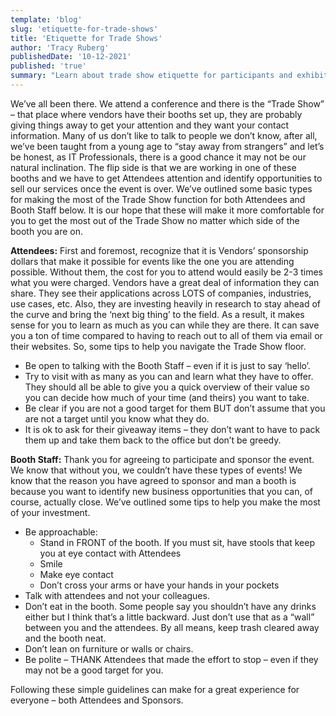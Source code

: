 ```yaml
---
template: 'blog'
slug: 'etiquette-for-trade-shows'
title: 'Etiquette for Trade Shows'
author: 'Tracy Ruberg'
publishedDate: '10-12-2021'
published: 'true'
summary: "Learn about trade show etiquette for participants and exhibitors"
---
```


We’ve all been there.  We attend a conference and there is the “Trade Show” – that place where vendors have their booths set up, they are probably giving things away to get your attention and they want your contact information.  Many of us don’t like to talk to people we don’t know, after all, we’ve been taught from a young age to “stay away from strangers” and let’s be honest, as IT Professionals, there is a good chance it may not be our natural inclination.  The flip side is that we are working in one of these booths and we have to get Attendees attention and identify opportunities to sell our services once the event is over.   We’ve outlined some basic types for making the most of the Trade Show function for both Attendees and Booth Staff below.  It is our hope that these will make it more comfortable for you to get the most out of the Trade Show no matter which side of the booth you are on.  

**Attendees:** 
First and foremost, recognize that it is Vendors’ sponsorship dollars that make it possible for events like the one you are attending possible.  Without them, the cost for you to attend would easily be 2-3 times what you were charged.  Vendors have a great deal of information they can share.  They see their applications across LOTS of companies, industries, use cases, etc.  Also, they are investing heavily in research to stay ahead of the curve and bring the ‘next big thing’ to the field.  As a result, it makes sense for you to learn as much as you can while they are there.  It can save you a ton of time compared to having to reach out to all of them via email or their websites.  So, some tips to help you navigate the Trade Show floor. 

- Be open to talking with the Booth Staff – even if it is just to say ‘hello’. 
- Try to visit with as many as you can and learn what they have to offer.  They should all be able to give you a quick overview of their value so you can decide how much of your time (and theirs) you want to take. 
- Be clear if you are not a good target for them BUT don’t assume that you are not a target until you know what they do. 
- It is ok to ask for their giveaway items – they don’t want to have to pack them up and take them back to the office but don’t be greedy. 


**Booth Staff:**
Thank you for agreeing to participate and sponsor the event.  We know that without you, we couldn’t have these types of events!  We know that the reason you have agreed to sponsor and man a booth is because you want to identify new business opportunities that you can, of course, actually close.  We’ve outlined some tips to help you make the most of your investment. 
- Be approachable:
  - Stand in FRONT of the booth.  If you must sit, have stools that keep you at eye contact with Attendees
  - Smile
  - Make eye contact 
  - Don’t cross your arms or have your hands in your pockets
- Talk with attendees and not your colleagues. 
- Don’t eat in the booth.  Some people say you shouldn’t have any drinks either but I think that’s a little backward.  Just don’t use that as a “wall” between you and the attendees.  By all means, keep trash cleared away and the booth neat.  
- Don’t lean on furniture or walls or chairs.
- Be polite – THANK Attendees that made the effort to stop – even if they may not be a good target for you.  


Following these simple guidelines can make for a great experience for everyone – both Attendees and Sponsors.  